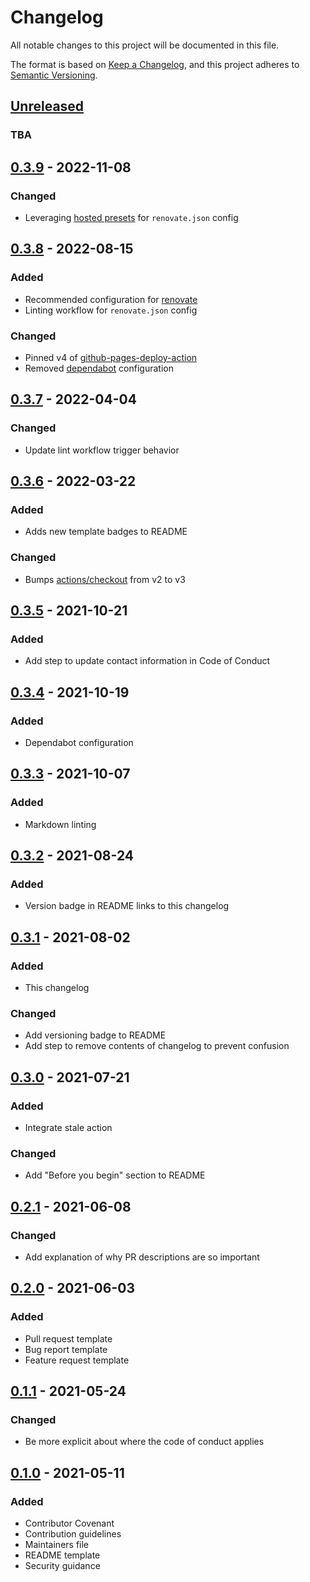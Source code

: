 # Changelog

All notable changes to this project will be documented in this file.

The format is based on [Keep a Changelog](https://keepachangelog.com/en/1.0.0/),
and this project adheres to [Semantic Versioning](https://semver.org/spec/v2.0.0.html).

## [Unreleased]

### TBA

## [0.3.9] - 2022-11-08

### Changed

- Leveraging [hosted presets](https://docs.renovatebot.com/config-presets/) for `renovate.json` config

## [0.3.8] - 2022-08-15

### Added

- Recommended configuration for [renovate](https://github.com/renovatebot/renovate)
- Linting workflow for `renovate.json` config

### Changed

- Pinned v4 of [github-pages-deploy-action](https://github.com/marketplace/actions/deploy-to-github-pages)
- Removed [dependabot](https://github.com/dependabot) configuration

## [0.3.7] - 2022-04-04

### Changed

- Update lint workflow trigger behavior

## [0.3.6] - 2022-03-22

### Added

- Adds new template badges to README

### Changed

- Bumps [actions/checkout](https://github.com/marketplace/actions/checkout) from v2 to v3

## [0.3.5] - 2021-10-21

### Added

- Add step to update contact information in Code of Conduct

## [0.3.4] - 2021-10-19

### Added

- Dependabot configuration

## [0.3.3] - 2021-10-07

### Added

- Markdown linting

## [0.3.2] - 2021-08-24

### Added

- Version badge in README links to this changelog

## [0.3.1] - 2021-08-02

### Added

- This changelog

### Changed

- Add versioning badge to README
- Add step to remove contents of changelog to prevent confusion

## [0.3.0] - 2021-07-21

### Added

- Integrate stale action

### Changed

- Add "Before you begin" section to README

## [0.2.1] - 2021-06-08

### Changed

- Add explanation of why PR descriptions are so important

## [0.2.0] - 2021-06-03

### Added

- Pull request template
- Bug report template
- Feature request template

## [0.1.1] - 2021-05-24

### Changed

- Be more explicit about where the code of conduct applies

## [0.1.0] - 2021-05-11

### Added

- Contributor Covenant
- Contribution guidelines
- Maintainers file
- README template
- Security guidance

[unreleased]: https://github.com/wayfair-incubator/oss-template/compare/v0.3.9...HEAD
[0.3.9]: https://github.com/wayfair-incubator/oss-template/compare/v0.3.8...v0.3.9
[0.3.8]: https://github.com/wayfair-incubator/oss-template/compare/v0.3.7...v0.3.8
[0.3.7]: https://github.com/wayfair-incubator/oss-template/compare/v0.3.6...v0.3.7
[0.3.6]: https://github.com/wayfair-incubator/oss-template/compare/v0.3.5...v0.3.6
[0.3.5]: https://github.com/wayfair-incubator/oss-template/compare/v0.3.4...v0.3.5
[0.3.4]: https://github.com/wayfair-incubator/oss-template/compare/v0.3.3...v0.3.4
[0.3.3]: https://github.com/wayfair-incubator/oss-template/compare/v0.3.2...v0.3.3
[0.3.2]: https://github.com/wayfair-incubator/oss-template/compare/v0.3.1...v0.3.2
[0.3.1]: https://github.com/wayfair-incubator/oss-template/compare/v0.3.0...v0.3.1
[0.3.0]: https://github.com/wayfair-incubator/oss-template/compare/v0.2.1...v0.3.0
[0.2.1]: https://github.com/wayfair-incubator/oss-template/compare/v0.2.0...v0.2.1
[0.2.0]: https://github.com/wayfair-incubator/oss-template/compare/v0.1.1...v0.2.0
[0.1.1]: https://github.com/wayfair-incubator/oss-template/compare/v0.1.0...v0.1.1
[0.1.0]: https://github.com/wayfair-incubator/oss-template/releases/tag/v0.1.0

